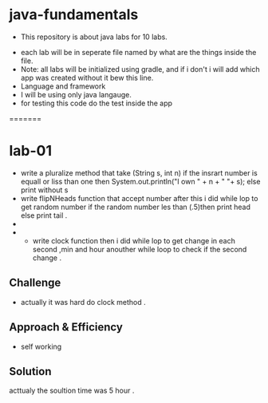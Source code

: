 # java-fundamentals
 * This repository is about java labs for 10 labs.
 - each lab will be in seperate file named by what are the things inside the file.
 - Note: all labs will be initialized using gradle, and if i don't i will add which app was created without it bew this line.
 - Language and framework
- I will be using only java langauge.
- for testing this code do the test inside the app

=======
# lab-01
<!-- Short summary or background information -->
 * write a pluralize method that take (String s, int n) if the insrart number is equall or liss than one then System.out.println("I own " + n + " "+ s); else print without s
 * write flipNHeads function  that accept number after this i did while lop to get random number if the random number les than (.5)then print head else print tail .
 * 
 *   * write clock  function then i did while lop to get change in each second ,min and hour anouther while loop to check if the second change  .


## Challenge
<!-- Description of the challenge -->
 * actually it was hard  do clock method  .

## Approach & Efficiency
<!-- What approach did you take? Why? What is the Big O space/time for this approach? -->
 * self working

## Solution
<!-- Embedded whiteboard image -->
acttualy the soultion time was 5 hour .

